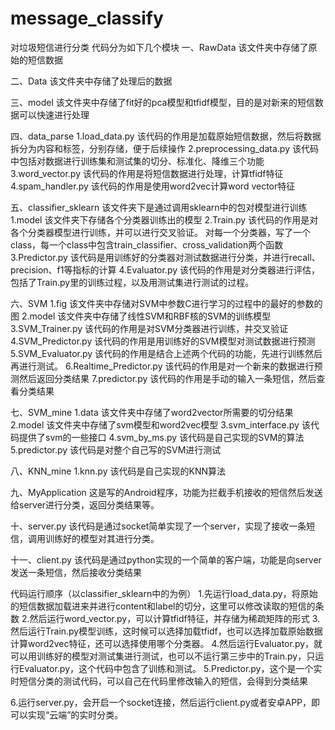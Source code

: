 # message_classify
对垃圾短信进行分类
代码分为如下几个模块
一、RawData
	该文件夹中存储了原始的短信数据

二、Data
	该文件夹中存储了处理后的数据

三、model
	该文件夹中存储了fit好的pca模型和tfidf模型，目的是对新来的短信数据可以快速进行处理

四、data_parse
1.load_data.py
	该代码的作用是加载原始短信数据，然后将数据拆分为内容和标签，分别存储，便于后续操作
2.preprocessing_data.py
	该代码中包括对数据进行训练集和测试集的切分、标准化、降维三个功能
3.word_vector.py
	该代码的作用是将短信数据进行处理，计算tfidf特征
4.spam_handler.py
	该代码的作用是使用word2vec计算word vector特征

五、classifier_sklearn
	该文件夹下是通过调用sklearn中的包对模型进行训练
1.model
	该文件夹下存储各个分类器训练出的模型
2.Train.py
	该代码的作用是对各个分类器模型进行训练，并可以进行交叉验证。
	对每一个分类器，写了一个class，每一个class中包含train_classifier、cross_validation两个函数
3.Predictor.py
	该代码是用训练好的分类器对测试数据进行分类，并进行recall、precision、f1等指标的计算
4.Evaluator.py
	该代码的作用是对分类器进行评估，包括了Train.py里的训练过程，以及用测试集进行测试的过程。

六、SVM
1.fig
	该文件夹中存储对SVM中参数C进行学习的过程中的最好的参数的图
2.model
	该文件夹中存储了线性SVM和RBF核的SVM的训练模型
3.SVM_Trainer.py
	该代码的作用是对SVM分类器进行训练，并交叉验证
4.SVM_Predictor.py
	该代码的作用是用训练好的SVM模型对测试数据进行预测
5.SVM_Evaluator.py
	该代码的作用是结合上述两个代码的功能，先进行训练然后再进行测试。
6.Realtime_Predictor.py
	该代码的作用是对一个新来的数据进行预测然后返回分类结果
7.predictor.py
	该代码的作用是手动的输入一条短信，然后查看分类结果

七、SVM_mine
1.data
	该文件夹中存储了word2vector所需要的切分结果
2.model
	该文件夹中存储了svm模型和word2vec模型
3.svm_interface.py
	该代码提供了svm的一些接口
4.svm_by_ms.py
	该代码是自己实现的SVM的算法
5.predictor.py
	该代码是对整个自己写的SVM进行测试

八、KNN_mine
1.knn.py
	该代码是自己实现的KNN算法

九、MyApplication
	这是写的Android程序，功能为拦截手机接收的短信然后发送给server进行分类，返回分类结果等。

十、server.py
	该代码是通过socket简单实现了一个server，实现了接收一条短信，调用训练好的模型对其进行分类。

十一、client.py
	该代码是通过python实现的一个简单的客户端，功能是向server发送一条短信，然后接收分类结果


代码运行顺序（以classifier_sklearn中的为例）
1.先运行load_data.py，将原始的短信数据加载进来并进行content和label的切分，这里可以修改读取的短信的条数
2.然后运行word_vector.py，可以计算tfidf特征，并存储为稀疏矩阵的形式
3.然后运行Train.py模型训练，这时候可以选择加载tfidf，也可以选择加载原始数据计算word2vec特征，还可以选择使用哪个分类器。
4.然后运行Evaluator.py，就可以用训练好的模型对测试集进行测试，也可以不运行第三步中的Train.py，只运行Evaluator.py，这个代码中包含了训练和测试。
5.Predictor.py，这个是一个实时短信分类的测试代码，可以自己在代码里修改输入的短信，会得到分类结果

6.运行server.py，会开启一个socket连接，然后运行client.py或者安卓APP，即可以实现“云端”的实时分类。
